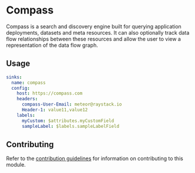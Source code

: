 # Compass

Compass is a search and discovery engine built for querying application deployments, datasets and meta resources. It can also optionally track data flow relationships between these resources and allow the user to view a representation of the data flow graph.

## Usage

```yaml
sinks:
  name: compass
  config:
    host: https://compass.com
    headers:
      compass-User-Email: meteor@raystack.io
      Header-1: value11,value12
    labels:
      myCustom: $attributes.myCustomField
      sampleLabel: $labels.sampleLabelField
```

## Contributing

Refer to the [contribution guidelines](../../../docs/docs/contribute/guide.md#adding-a-new-sink) for information on contributing to this module.
